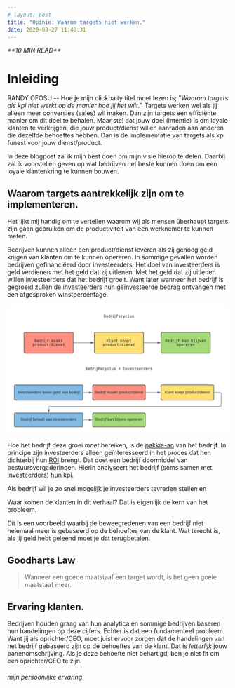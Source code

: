 ```yaml
---
# layout: post
title: "Opinie: Waarom targets niet werken."
date: 2020-08-27 11:40:31
---
```


<link rel="stylesheet" href="https://cdnjs.cloudflare.com/ajax/libs/font-awesome/4.7.0/css/font-awesome.min.css">
<i class="fa fa-clock-o" aria-hidden="true" style="fontsize:20px"> **10 MIN READ**</i>

# Inleiding

RANDY OFOSU -- Hoe je mijn clickbaity titel moet lezen is; "*Waarom targets als kpi niet werkt op de manier hoe jij het wilt.*" Targets werken wel als jij alleen meer conversies (sales) wil maken. Dan zijn targets een efficiënte manier om dit doel te behalen. Maar stel dat jouw doel (intentie) is om loyale klanten te verkrijgen, die jouw product/dienst willen aanraden aan anderen die dezelfde behoeftes hebben. Dan is de implementatie van targets als <a hreft="https://www.marketingtermen.nl/begrip/key-performance-indicator" target="_blank">kpi</a> funest voor jouw dienst/product.

In deze blogpost zal ik mijn best doen om mijn visie hierop te delen. Daarbij zal ik voorstellen geven op wat bedrijven het beste kunnen doen om een loyale klantenkring te kunnen bouwen. 

## Waarom targets aantrekkelijk zijn om te implementeren.

Het lijkt mij handig om te vertellen waarom wij als mensen überhaupt targets zijn gaan gebruiken om de productiviteit van een werknemer te kunnen meten. 

Bedrijven kunnen alleen een product/dienst leveren als zij genoeg geld krijgen van klanten om te kunnen opereren. In sommige gevallen worden bedrijven gefinanciëerd door investeerders. Het doel van investeerders is geld verdienen met het geld dat zij uitlenen. Met het geld dat zij uitlenen willen investeerders dat het bedrijf groeit. Want later wanneer het bedrijf is gegroeid zullen de investeerders hun geïnvesteerde bedrag ontvangen met een afgesproken winstpercentage. 

<img src="/assets/img/bedrijfscyclus.png">

Hoe het bedrijf deze groei moet bereiken, is de <a href="https://nl.wikipedia.org/wiki/Pakkie-an" target="_blank">pakkie-an</a> van het bedrijf. In principe zijn investeerders alleen geïnteresseerd in het proces dat hen dichterbij hun <a href="https://nl.wikipedia.org/wiki/Return_on_investment">ROI</a> brengt. Dat doet een bedrijf doormiddel van bestuursvergaderingen. Hierin analyseert het bedrijf (soms samen met investeerders) hun kpi.

Als bedrijf wil je zo snel mogelijk je investeerders tevreden stellen en 

Waar komen de klanten in dit verhaal? Dat is eigenlijk de kern van het probleem.

Dit is een voorbeeld waarbij de beweegredenen van een bedrijf niet helemaal meer is gebaseerd op de behoeftes van de klant. Wat terecht is, als jij geld hebt geleend moet je dat terugbetalen.

## Goodharts Law
>Wanneer een goede maatstaaf een target wordt, is het geen goeie maatstaaf meer.

## Ervaring klanten.

Bedrijven houden graag van hun analytica en sommige bedrijven baseren hun handelingen op deze cijfers. Echter is dat een fundamenteel probleem. Want jij als oprichter/CEO, moet juist ervoor zorgen dat de handelingen van het bedrijf gebaseerd zijn op de behoeftes van de klant. Dat is *letterlijk* jouw banenomschrijving. Als je deze behoefte niet behartigd, ben je niet fit om een oprichter/CEO te zijn.

###### mijn persoonlijke ervaring
